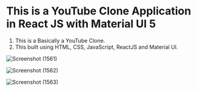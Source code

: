 # This is a YouTube Clone Application in React JS with Material UI 5

1. This is a Basically a YouTube Clone.
2. This built using HTML, CSS, JavaScript, ReactJS and Material UI.



![Screenshot (1561)](https://github.com/DheerajPathrod/Video-StreamingPlatform/assets/86339497/0359a880-5b17-4022-bc11-11cbbc8ec38a)


![Screenshot (1562)](https://github.com/DheerajPathrod/Video-StreamingPlatform/assets/86339497/99e66c03-6f1f-4f81-9a6c-24ccd4f7a5aa)


![Screenshot (1563)](https://github.com/DheerajPathrod/Video-StreamingPlatform/assets/86339497/6e12da0b-7f47-4610-9cda-75c38c3899f9)
